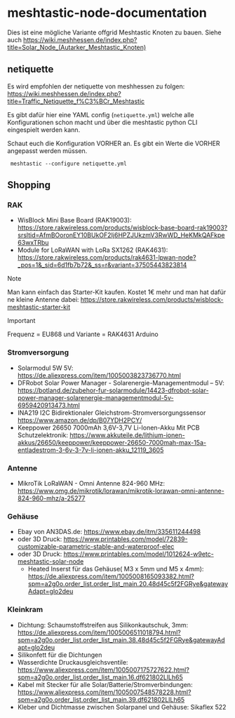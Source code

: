 # meshtastic-node-documentation

Dies ist eine mögliche Variante offgrid Meshtastic Knoten zu bauen. Siehe auch https://wiki.meshhessen.de/index.php?title=Solar_Node_(Autarker_Meshtastic_Knoten)

## netiquette

Es wird empfohlen der netiquette von meshhessen zu folgen: https://wiki.meshhessen.de/index.php?title=Traffic_Netiquette_f%C3%BCr_Meshtastic

Es gibt dafür hier eine YAML config (`netiquette.yml`) welche alle Konfigurationen schon macht und über die meshtastic python CLI eingespielt werden kann. 

Schaut euch die Konfiguration VORHER an. Es gibt ein Werte die VORHER angepasst werden müssen.

```
 meshtastic --configure netiquette.yml 
```

## Shopping

### RAK

* WisBlock Mini Base Board (RAK19003):  https://store.rakwireless.com/products/wisblock-base-board-rak19003?srsltid=AfmBOoronEY10BUkOF2Ij6HPZJUkzmV3RwWD_HeKMkQAFkpe63wxTRbu
* Module for LoRaWAN with LoRa SX1262 (RAK4631): https://store.rakwireless.com/products/rak4631-lpwan-node?_pos=1&_sid=6d1fb7b72&_ss=r&variant=37505443823814

> [!NOTE]
> Man kann einfach das Starter-Kit kaufen. Kostet 1€ mehr und man hat dafür ne kleine Antenne dabei: https://store.rakwireless.com/products/wisblock-meshtastic-starter-kit

> [!IMPORTANT]
> Frequenz = EU868 und Variante = RAK4631 Arduino


### Stromversorgung
* Solarmodul 5W 5V: https://de.aliexpress.com/item/1005003823736770.html
* DFRobot Solar Power Manager - Solarenergie-Managementmodul – 5V: https://botland.de/zubehor-fur-solarmodule/14423-dfrobot-solar-power-manager-solarenergie-managementmodul-5v-6959420913473.html
* INA219 I2C Bidirektionaler Gleichstrom-Stromversorgungssensor https://www.amazon.de/dp/B07YDH2PCY/
* Keeppower 26650 7000mAh 3,6V-3,7V Li-Ionen-Akku Mit PCB Schutzelektronik: https://www.akkuteile.de/lithium-ionen-akkus/26650/keeppower/keeppower-26650-7000mah-max-15a-entladestrom-3-6v-3-7v-li-ionen-akku_12119_3605
  
### Antenne
* MikroTik LoRaWAN - Omni Antenne 824-960 MHz:  https://www.omg.de/mikrotik/lorawan/mikrotik-lorawan-omni-antenne-824-960-mhz/a-25277

### Gehäuse 
* Ebay von AN3DAS.de:  https://www.ebay.de/itm/335611244498
* oder 3D Druck: https://www.printables.com/model/72839-customizable-parametric-stable-and-waterproof-elec
* oder 3D Druck: https://www.printables.com/model/1012624-w9etc-meshtastic-solar-node
  * Heated Inserst für das Gehäuse( M3 x 5mm und M5 x 4mm): https://de.aliexpress.com/item/1005008165093382.html?spm=a2g0o.order_list.order_list_main.20.48d45c5f2FGRye&gatewayAdapt=glo2deu
 
### Kleinkram
* Dichtung: Schaumstoffstreifen aus Silikonkautschuk, 3mm: https://de.aliexpress.com/item/1005006511018794.html?spm=a2g0o.order_list.order_list_main.38.48d45c5f2FGRye&gatewayAdapt=glo2deu
* Silikonfett für die Dichtungen
* Wasserdichte Druckausgleichsventile: https://www.aliexpress.com/item/1005007175727622.html?spm=a2g0o.order_list.order_list_main.16.df621802LlLh65
* Kabel mit Stecker für alle Solar/Batterie/Stromverbindungen: https://www.aliexpress.com/item/1005007548578228.html?spm=a2g0o.order_list.order_list_main.39.df621802LlLh65
* Kleber und Dichtmasse zwischen Solarpanel und Gehäuse: Sikaflex 522
